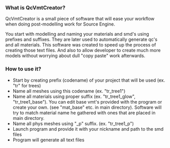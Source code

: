 ### What is QcVmtCreator?

QcVmtCreator is a small piece of software that will ease your workflow when doing post-modelling work for Source Engine. 

You start with modelling and naming your materials and smd's using prefixes and suffixes. 
They are later used to automatically generate qc's and all materials. 
This software was created to speed up the process of creating those text files. 
And also to allow developer to create much more models without worrying about dull "copy paste" work afterwards. 

### How to use it?

* Start by creating prefix (codename) of your project that will be used (ex. "tr" for trees)
* Name all meshes using this codename (ex. "tr_tree1")
* Name all materials using proper suffix (ex. "tr_tree1_glow", "tr_tree1_base"). 
You can edit base vmt's provided with the program or create your own. (see "mat_base" etc. in main directory).
Software will try to match material name he gathered with ones that are placed in main directory.
* Name all phys meshes using "_p" suffix. (ex. "tr_tree1_p")
* Launch program and provide it with your nickname and path to the smd files
* Program will generate all text files
